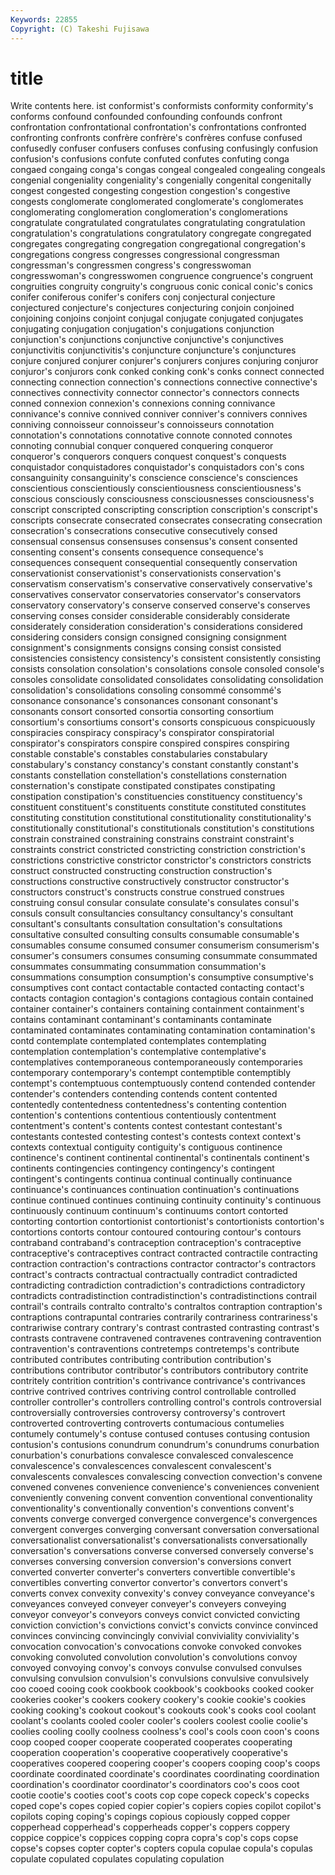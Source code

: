 ```yaml
---
Keywords: 22855 
Copyright: (C) Takeshi Fujisawa
---
```


# title

Write contents here.
ist conformist's
conformists conformity conformity's conforms confound confounded confounding confounds confront confrontation
confrontational confrontation's confrontations confronted confronting confronts confrère confrère's confrères confuse
confused confusedly confuser confusers confuses confusing confusingly confusion confusion's confusions
confute confuted confutes confuting conga congaed congaing conga's congas congeal
congealed congealing congeals congenial congeniality congeniality's congenially congenital congenitally congest
congested congesting congestion congestion's congestive congests conglomerate conglomerated conglomerate's conglomerates
conglomerating conglomeration conglomeration's conglomerations congratulate congratulated congratulates congratulating congratulation congratulation's
congratulations congratulatory congregate congregated congregates congregating congregation congregational congregation's congregations
congress congresses congressional congressman congressman's congressmen congress's congresswoman congresswoman's congresswomen
congruence congruence's congruent congruities congruity congruity's congruous conic conical conic's
conics conifer coniferous conifer's conifers conj conjectural conjecture conjectured conjecture's
conjectures conjecturing conjoin conjoined conjoining conjoins conjoint conjugal conjugate conjugated
conjugates conjugating conjugation conjugation's conjugations conjunction conjunction's conjunctions conjunctive conjunctive's
conjunctives conjunctivitis conjunctivitis's conjuncture conjuncture's conjunctures conjure conjured conjurer conjurer's
conjurers conjures conjuring conjuror conjuror's conjurors conk conked conking conk's
conks connect connected connecting connection connection's connections connective connective's connectives
connectivity connector connector's connectors connects conned connexion connexion's connexions conning
connivance connivance's connive connived conniver conniver's connivers connives conniving connoisseur
connoisseur's connoisseurs connotation connotation's connotations connotative connote connoted connotes connoting
connubial conquer conquered conquering conqueror conqueror's conquerors conquers conquest conquest's
conquests conquistador conquistadores conquistador's conquistadors con's cons consanguinity consanguinity's conscience
conscience's consciences conscientious conscientiously conscientiousness conscientiousness's conscious consciously consciousness consciousnesses
consciousness's conscript conscripted conscripting conscription conscription's conscript's conscripts consecrate consecrated
consecrates consecrating consecration consecration's consecrations consecutive consecutively consed consensual consensus
consensuses consensus's consent consented consenting consent's consents consequence consequence's consequences
consequent consequential consequently conservation conservationist conservationist's conservationists conservation's conservatism conservatism's
conservative conservatively conservative's conservatives conservator conservatories conservator's conservators conservatory conservatory's
conserve conserved conserve's conserves conserving conses consider considerable considerably considerate
considerately consideration consideration's considerations considered considering considers consign consigned consigning
consignment consignment's consignments consigns consing consist consisted consistencies consistency consistency's
consistent consistently consisting consists consolation consolation's consolations console consoled console's
consoles consolidate consolidated consolidates consolidating consolidation consolidation's consolidations consoling consommé
consommé's consonance consonance's consonances consonant consonant's consonants consort consorted consortia
consorting consortium consortium's consortiums consort's consorts conspicuous conspicuously conspiracies conspiracy
conspiracy's conspirator conspiratorial conspirator's conspirators conspire conspired conspires conspiring constable
constable's constables constabularies constabulary constabulary's constancy constancy's constant constantly constant's
constants constellation constellation's constellations consternation consternation's constipate constipated constipates constipating
constipation constipation's constituencies constituency constituency's constituent constituent's constituents constitute constituted
constitutes constituting constitution constitutional constitutionality constitutionality's constitutionally constitutional's constitutionals constitution's
constitutions constrain constrained constraining constrains constraint constraint's constraints constrict constricted
constricting constriction constriction's constrictions constrictive constrictor constrictor's constrictors constricts construct
constructed constructing construction construction's constructions constructive constructively constructor constructor's constructors
construct's constructs construe construed construes construing consul consular consulate consulate's
consulates consul's consuls consult consultancies consultancy consultancy's consultant consultant's consultants
consultation consultation's consultations consultative consulted consulting consults consumable consumable's consumables
consume consumed consumer consumerism consumerism's consumer's consumers consumes consuming consummate
consummated consummates consummating consummation consummation's consummations consumption consumption's consumptive consumptive's
consumptives cont contact contactable contacted contacting contact's contacts contagion contagion's
contagions contagious contain contained container container's containers containing containment containment's
contains contaminant contaminant's contaminants contaminate contaminated contaminates contaminating contamination contamination's
contd contemplate contemplated contemplates contemplating contemplation contemplation's contemplative contemplative's contemplatives
contemporaneous contemporaneously contemporaries contemporary contemporary's contempt contemptible contemptibly contempt's contemptuous
contemptuously contend contended contender contender's contenders contending contends content contented
contentedly contentedness contentedness's contenting contention contention's contentions contentious contentiously contentment
contentment's content's contents contest contestant contestant's contestants contested contesting contest's
contests context context's contexts contextual contiguity contiguity's contiguous continence continence's
continent continental continental's continentals continent's continents contingencies contingency contingency's contingent
contingent's contingents continua continual continually continuance continuance's continuances continuation continuation's
continuations continue continued continues continuing continuity continuity's continuous continuously continuum
continuum's continuums contort contorted contorting contortion contortionist contortionist's contortionists contortion's
contortions contorts contour contoured contouring contour's contours contraband contraband's contraception
contraception's contraceptive contraceptive's contraceptives contract contracted contractile contracting contraction contraction's
contractions contractor contractor's contractors contract's contracts contractual contractually contradict contradicted
contradicting contradiction contradiction's contradictions contradictory contradicts contradistinction contradistinction's contradistinctions contrail
contrail's contrails contralto contralto's contraltos contraption contraption's contraptions contrapuntal contraries
contrarily contrariness contrariness's contrariwise contrary contrary's contrast contrasted contrasting contrast's
contrasts contravene contravened contravenes contravening contravention contravention's contraventions contretemps contretemps's
contribute contributed contributes contributing contribution contribution's contributions contributor contributor's contributors
contributory contrite contritely contrition contrition's contrivance contrivance's contrivances contrive contrived
contrives contriving control controllable controlled controller controller's controllers controlling control's
controls controversial controversially controversies controversy controversy's controvert controverted controverting controverts
contumacious contumelies contumely contumely's contuse contused contuses contusing contusion contusion's
contusions conundrum conundrum's conundrums conurbation conurbation's conurbations convalesce convalesced convalescence
convalescence's convalescences convalescent convalescent's convalescents convalesces convalescing convection convection's convene
convened convenes convenience convenience's conveniences convenient conveniently convening convent convention
conventional conventionality conventionality's conventionally convention's conventions convent's convents converge converged
convergence convergence's convergences convergent converges converging conversant conversation conversational conversationalist
conversationalist's conversationalists conversationally conversation's conversations converse conversed conversely converse's converses
conversing conversion conversion's conversions convert converted converter converter's converters convertible
convertible's convertibles converting convertor convertor's convertors convert's converts convex convexity
convexity's convey conveyance conveyance's conveyances conveyed conveyer conveyer's conveyers conveying
conveyor conveyor's conveyors conveys convict convicted convicting conviction conviction's convictions
convict's convicts convince convinced convinces convincing convincingly convivial conviviality conviviality's
convocation convocation's convocations convoke convoked convokes convoking convoluted convolution convolution's
convolutions convoy convoyed convoying convoy's convoys convulse convulsed convulses convulsing
convulsion convulsion's convulsions convulsive convulsively coo cooed cooing cook cookbook
cookbook's cookbooks cooked cooker cookeries cooker's cookers cookery cookery's cookie
cookie's cookies cooking cooking's cookout cookout's cookouts cook's cooks cool
coolant coolant's coolants cooled cooler cooler's coolers coolest coolie coolie's
coolies cooling coolly coolness coolness's cool's cools coon coon's coons
coop cooped cooper cooperate cooperated cooperates cooperating cooperation cooperation's cooperative
cooperatively cooperative's cooperatives coopered coopering cooper's coopers cooping coop's coops
coordinate coordinated coordinate's coordinates coordinating coordination coordination's coordinator coordinator's coordinators
coo's coos coot cootie cootie's cooties coot's coots cop cope
copeck copeck's copecks coped cope's copes copied copier copier's copiers
copies copilot copilot's copilots coping coping's copings copious copiously copped
copper copperhead copperhead's copperheads copper's coppers coppery coppice coppice's coppices
copping copra copra's cop's cops copse copse's copses copter copter's
copters copula copulae copula's copulas copulate copulated copulates copulating copulation
